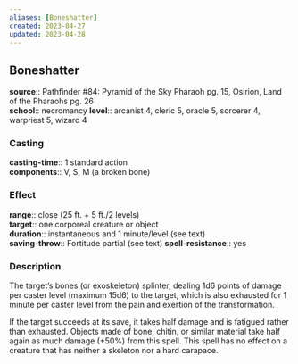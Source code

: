 ```yaml
---
aliases: [Boneshatter]
created: 2023-04-27
updated: 2023-04-28
---
```


## Boneshatter

**source**:: Pathfinder \#84: Pyramid of the Sky Pharaoh pg. 15, Osirion, Land of the Pharaohs pg. 26  
**school**:: necromancy
**level**:: arcanist 4, cleric 5, oracle 5, sorcerer 4, warpriest 5, wizard 4

### Casting

**casting-time**:: 1 standard action  
**components**:: V, S, M (a broken bone)

### Effect

**range**:: close (25 ft. + 5 ft./2 levels)  
**target**:: one corporeal creature or object  
**duration**:: instantaneous and 1 minute/level (see text)  
**saving-throw**:: Fortitude partial (see text)
**spell-resistance**:: yes

### Description

The target’s bones (or exoskeleton) splinter, dealing 1d6 points of damage per caster level (maximum 15d6) to the target, which is also exhausted for 1 minute per caster level from the pain and exertion of the transformation.  
  
If the target succeeds at its save, it takes half damage and is fatigued rather than exhausted. Objects made of bone, chitin, or similar material take half again as much damage (+50%) from this spell. This spell has no effect on a creature that has neither a skeleton nor a hard carapace.
